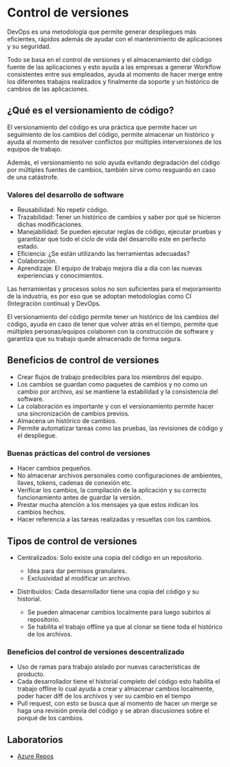 # Control de versiones

DevOps es una metodología que permite generar despliegues más eficientes, rápidos además de ayudar con el mantenimiento de aplicaciones y su seguridad.

Todo se basa en el control de versiones y el almacenamiento del código fuente de las aplicaciones y esto ayuda a las empresas a generar Workflow consistentes entre sus empleados, ayuda al momento de hacer merge entre los diferentes trabajos realizados y finalmente da soporte y un histórico de cambios de las aplicaciones.

## ¿Qué es el versionamiento de código?

El versionamiento del código es una práctica que permite hacer un seguimiento de los cambios del código, permite almacenar un histórico y ayuda al momento de resolver conflictos por múltiples interversiones de los equipos de trabajo.

Además, el versionamiento no solo ayuda evitando degradación del código por múltiples fuentes de cambios, también sirve como resguardo en caso de una catástrofe.

### Valores del desarrollo de software
*   Reusabilidad: No repetir código.
*   Trazabilidad: Tener un histórico de cambios y saber por qué se hicieron dichas modificaciones.
*   Manejabilidad: Se pueden ejecutar reglas de código, ejecutar pruebas y garantizar que todo el ciclo de vida del desarrollo este en perfecto estado.
*   Eficiencia: ¿Se están utilizando las herramientas adecuadas?
*   Colaboración.
*   Aprendizaje: El equipo de trabajo mejora día a día con las nuevas experiencias y conocimientos.

Las herramientas y procesos solos no son suficientes para el mejoramiento de la industria, es por eso que se adoptan metodologías como CI (Integración continua) y DevOps.

El versionamiento del código permite tener un histórico de los cambios del código, ayuda en caso de tener que volver atrás en el tiempo, permite que múltiples personas/equipos colaboren con la construcción de software y garantiza que su trabajo quede almacenado de forma segura.

## Beneficios de control de versiones

*   Crear flujos de trabajo predecibles para los miembros del equipo.
*   Los cambios se guardan como paquetes de cambios y no como un cambio por archivo, así se mantiene la estabilidad y la consistencia del software.
*   La colaboración es importante y con el versionamiento permite hacer una sincronización de cambios previos.
*   Almacena un histórico de cambios.
*   Permite automatizar tareas como las pruebas, las revisiones de código y el despliegue.

### Buenas prácticas del control de versiones

*   Hacer cambios pequeños.
*   No almacenar archivos personales como configuraciones de ambientes, llaves, tokens, cadenas de conexión etc.
*   Verificar los cambios, la compilación de la aplicación y su correcto funcionamiento antes de guardar la versión.
*   Prestar mucha atención a los mensajes ya que estos indican los cambios hechos.
*   Hacer referencia a las tareas realizadas y resueltas con los cambios.

## Tipos de control de versiones

*   Centralizados: Solo existe una copia del código en un repositorio.
    *   Idea para dar permisos granulares.
    *   Exclusividad al modificar un archivo.

*   Distribuidos: Cada desarrollador tiene una copia del código y su historial.
    *   Se pueden almacenar cambios localmente para luego subirlos al repositorio.
    *   Se habilita el trabajo offline ya que al clonar se tiene toda el histórico de los archivos.

### Beneficios del control de versiones descentralizado

*   Uso de ramas para trabajo aislado por nuevas características de producto.
*   Cada desarrollador tiene el historial completo del código esto habilita el trabajo offline lo cual ayuda a crear y almacenar cambios localmente, poder hacer diff de los archivos y ver su cambio en el tiempo
*   Pull request, con esto se busca que al momento de hacer un merge se haga una revisión previa del código y se abran discusiones sobre el porqué de los cambios.


## Laboratorios
*   [Azure Repos][azure_repos]
    
    
[azure_repos]:https://www.azuredevopslabs.com/labs/azuredevops/git/
